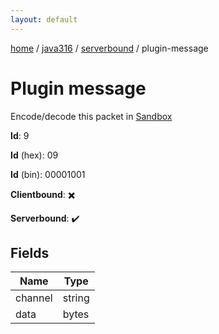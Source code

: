 ```yaml
---
layout: default
---
```


[home](/)  /  [java316](/protocol/java316)  /  [serverbound](/protocol/java316/serverbound)  /  plugin-message

# Plugin message

Encode/decode this packet in [Sandbox](../../../sandbox/java316#serverbound.plugin_message)

**Id**: 9

**Id** (hex): 09

**Id** (bin): 00001001

**Clientbound**: ✖️

**Serverbound**: ✔️

## Fields

Name | Type
---|---
channel | string
data | bytes
